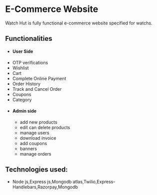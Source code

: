 # E-Commerce Website
Watch Hut is fully functional e-commerce website specified for watchs.
## Functionalities
-  #### User Side
  - OTP verifications
  - Wishlist
  - Cart
  - Complete Online Payment
  - Order History
  - Track and Cancel Order
  - Coupons
  - Category
- #### Admin side
  - add new products
  - edit can delete products
  - manage users
  - download invoice
  - add coupons
  - banners
  - manage orders
    
## Technologies used:
  - Node js,Express js,Mongodb atlas,Twilio,Express-Handlebars,Razorpay,Mongodb
